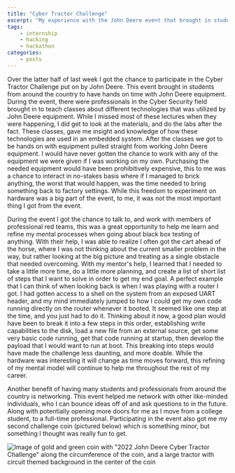 ```yaml
---
title: "Cyber Tractor Challenge"
excerpt: "My experience with the John Deere event that brought in students from around the country to test the security of John Deere equipment"
tags:
    - internship
    - hacking
    - hackathon
categories:
    - posts
---
```

Over the latter half of last week I got the chance to participate in the Cyber Tractor Challenge put on by John Deere. This event brought in students from around the country to have hands on time with John Deere equipment. During the event, there were professionals in the Cyber Security field brought in to teach classes about different technologies that was utilized by John Deere equipment. While I missed most of these lectures when they were happening, I did get to look at the materials, and do the labs after the fact. These classes, gave me insight and knowledge of how these technologies are used in an embedded system. After the classes we got to be hands on with equipment pulled straight from working John Deere equipment. I would have never gotten the chance to work with any of the equipment we were given if I was working on my own. Purchasing the needed equipment would have been prohibitively expensive, this to me was a chance to interact in no-stakes basis where if I managed to brick anything, the worst that would happen, was the time needed to bring something back to factory settings. While this freedom to experiment on hardware was a big part of the event, to me, it was not the most important thing I got from the event.

During the event I got the chance to talk to, and work with members of professional red teams, this was a great opportunity to help me learn and refine my mental processes when going about black box testing of anything. With their help, I was able to realize I often got the cart ahead of the horse, where I was not thinking about the current smaller problem in the way, but rather looking at the big picture and treating as a single obstacle that needed overcoming. With my mentor's help, I learned that I needed to take a little more time, do a little more planning, and create a list of short list of steps that I want to solve in order to get my end goal. A perfect example that I can think of when looking back is when I was playing with a router I got. I had gotten access to a shell on the system from an exposed UART header, and my mind immediately jumped to how I could get my own code running directly on the router whenever it booted. It seemed like one step at the time, and you just had to do it. Thinking about it now, a good plan would have been to break it into a few steps in this order, establishing write capabilities to the disk, load a new file from an external source, get some very basic code running, get that code running at startup, then develop the payload that I would want to run at boot. This breaking into steps would have made the challenge less daunting, and more doable. While the hardware was interesting it will change as time moves forward, this refining of my mental model will continue to help me throughout the rest of my career.

Another benefit of having many students and professionals from around the country is networking. This event helped me network with other like-minded individuals, who I can bounce ideas off of and ask questions to in the future. Along with potentially opening more doors for me as I move from a college student, to a full-time professional. Participating in the event also got me my second challenge coin (pictured below) which is something minor, but something I thought was really fun to get.

![Image of gold and green coin with "2022 John Deere Cyber Tractor Challenge" along the circumference of the coin, and a large tractor with circuit themed background in the center of the coin](/assets/images/JohnDeere/challengeCoin.png)
